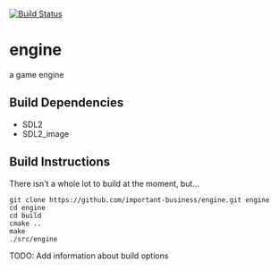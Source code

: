[![Build Status](https://travis-ci.org/important-business/engine.svg?branch=master)](https://travis-ci.org/important-business/engine)
# engine
a game engine

## Build Dependencies
 * SDL2
 * SDL2_image

## Build Instructions
There isn't a whole lot to build at the moment, but...
```
git clone https://github.com/important-business/engine.git engine
cd engine
cd build
cmake ..
make
./src/engine
```

TODO: Add information about build options
